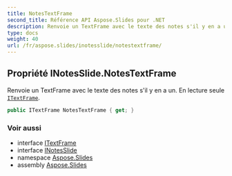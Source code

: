 ```yaml
---
title: NotesTextFrame
second_title: Référence API Aspose.Slides pour .NET
description: Renvoie un TextFrame avec le texte des notes s'il y en a un. En lecture seule ITextFrameaspose.slides/itextframe.
type: docs
weight: 40
url: /fr/aspose.slides/inotesslide/notestextframe/
---
```


## Propriété INotesSlide.NotesTextFrame

Renvoie un TextFrame avec le texte des notes s'il y en a un. En lecture seule [`ITextFrame`](../../itextframe).

```csharp
public ITextFrame NotesTextFrame { get; }
```

### Voir aussi

* interface [ITextFrame](../../itextframe)
* interface [INotesSlide](../../inotesslide)
* namespace [Aspose.Slides](../../inotesslide)
* assembly [Aspose.Slides](../../../)

<!-- DO NOT EDIT: généré par xmldocmd pour Aspose.Slides.dll -->